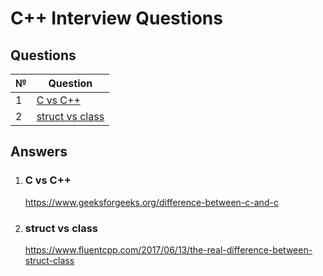 # C++ Interview Questions

## Questions

| № | Question |
| - | -------- |
| 1 | [С vs С++](https://github.com/albrt-dev/cpp-interview-questions/edit/main/README.md#с-vs-с) |
| 2 | [struct vs class](https://github.com/albrt-dev/cpp-interview-questions/edit/main/README.md#struct-vs-class) |

## Answers
1. ### С vs С++
   https://www.geeksforgeeks.org/difference-between-c-and-c
2. ### struct vs class
   https://www.fluentcpp.com/2017/06/13/the-real-difference-between-struct-class
